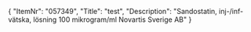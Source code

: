 {
  "ItemNr": "057349",
  "Title": "test",
  "Description": "Sandostatin, inj-/inf-vätska, lösning 100 mikrogram/ml Novartis Sverige AB"
}